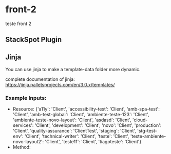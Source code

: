 # front-2
teste front 2
## StackSpot Plugin

## Jinja

You can use jinja to make a template-data folder more dynamic.

complete documentation of jinja: https://jinja.palletsprojects.com/en/3.0.x/templates/

### Example Inputs:
- Resource: {'a11y': 'Client', 'accessibility-test': 'Client', 'amb-spa-test': 'Client', 'amb-test-global': 'Client', 'ambiente-teste-123': 'Client', 'ambiente-teste-novo-layout': 'Client', 'asdasd': 'Client', 'cloud-services': 'Client', 'development': 'Client', 'novo': 'Client', 'production': 'Client', 'quality-assurance': 'ClientTest', 'staging': 'Client', 'stg-test-env': 'Client', 'technical-writer': 'Client', 'teste': 'Client', 'teste-ambiente-novo-layout2': 'Client', 'teste11': 'Client', 'tiagoteste': 'Client'}
- Method: 